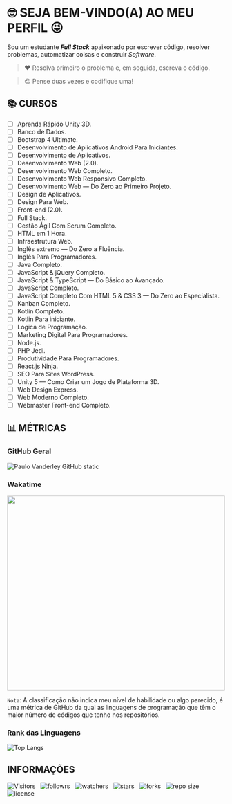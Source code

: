 <!-- TÍTULO PRINCIPAL -->

# :nerd_face: **SEJA BEM-VINDO(A) AO MEU PERFIL** :stuck_out_tongue_winking_eye:

<!-- DESCRIÇÃO -->

Sou um estudante ***Full Stack*** apaixonado por escrever código, resolver problemas, automatizar coisas e construir *Software*.

<!-- CITAÇÕES -->

> :heart: Resolva primeiro o problema e, em seguida, escreva o código.

> :wink: Pense duas vezes e codifique uma!

<!-- CONTATOS -->

<!-- CURSOS -->

## :books: **CURSOS**

<!-- * [ ] Agencia Web. -->
<!-- * [ ] Algoritmos & Logica de Programação — Do Básico ao Avançado. -->
<!-- * [ ] Android Arch. -->
<!-- * [ ] Android Express. -->
<!-- * [ ] Android Para Iniciantes. -->
<!-- * [ ] Angular 2 Desmistificado. -->
* [ ] Aprenda Rápido Unity 3D.
* [ ] Banco de Dados.
* [ ] Bootstrap 4 Ultimate.
* [ ] Desenvolvimento de Aplicativos Android Para Iniciantes.
* [ ] Desenvolvimento de Aplicativos.
* [ ] Desenvolvimento Web (2.0).
* [ ] Desenvolvimento Web Completo.
* [ ] Desenvolvimento Web Responsivo Completo.
* [ ] Desenvolvimento Web — Do Zero ao Primeiro Projeto.
* [ ] Design de Aplicativos.
* [ ] Design Para Web.
* [ ] Front-end (2.0).
* [ ] Full Stack.
* [ ] Gestão Ágil Com Scrum Completo.
* [ ] HTML em 1 Hora.
* [ ] Infraestrutura Web.
* [ ] Inglês extremo — Do Zero a Fluência.
* [ ] Inglês Para Programadores.
* [ ] Java Completo.
* [ ] JavaScript & jQuery Completo.
* [ ] JavaScript & TypeScript — Do Básico ao Avançado.
* [ ] JavaScript Completo.
* [ ] JavaScript Completo Com HTML 5 & CSS 3 — Do Zero ao Especialista.
* [ ] Kanban Completo.
* [ ] Kotlin Completo.
* [ ] Kotlin Para iniciante.
* [ ] Logica de Programação.
* [ ] Marketing Digital Para Programadores.
* [ ] Node.js.
* [ ] PHP Jedi.
* [ ] Produtividade Para Programadores.
* [ ] React.js Ninja.
* [ ] SEO Para Sites WordPress.
* [ ] Unity 5 — Como Criar um Jogo de Plataforma 3D.
* [ ] Web Design Express.
* [ ] Web Moderno Completo.
* [ ] Webmaster Front-end Completo.
<!-- * [ ] WordPress Completo. -->

<!-- PROJETOS DOS CURSOS -->
<!-- ## :open_file_folder: **PROJETOS DOS CURSOS** :mortar_board: -->

<!-- * [ ] Portal. -->

<!-- PROJETOS DOS TREINAMENTOS -->

<!-- PROJETOS PRÓPRIOS -->

<!-- LINGUAGENS DE PROGRAMAÇÃO -->

<!-- FRAMEWORKS -->

<!-- BIBLIOTECAS -->

<!-- FERRAMENTAS -->

## 📊 MÉTRICAS

<!-- ESTATÍSTICAS DO GITHUB -->

<!-- CARD DO REPOSITÓRIO -->

<!-- ### Cartão do Repositório

![Readme Card](https://github-readme-stats.vercel.app/api/pin/?username=Devsgeeknerd&repo=Devsgeeknerd&show_icons=true&title_color=fff&bg_color=DEG,3f5efb,fc466b&icon_color=000&text_color=fff&line_height=36&border_radius=18&border_color=0000ff&card_width=600&locale=pt-BR) -->

### GitHub Geral

![Paulo Vanderley GitHub static](https://github-readme-stats.vercel.app/api?username=Devsgeeknerd&count_private=true&show_icons=true&title_color=fff&bg_color=DEG,833ab4,fd1d1d,fcb045&icon_color=fff&text_color=000&include_all-commits=true&hide=prs,issues,contribs&cache_seconds=10800&line_height=30&border_color=0000ff&border_radius=18&card_width=600&locale=pt-BR)

<!-- ESTATÍSTICAS DA WAKATIME -->

### Wakatime

<p align="center">
  <img src="https://wakatime.com/share/@Devsgeeknerd/77d003db-f2b0-43ab-8038-56c1cb8ccdfd.svg" width="100%" height="450" />
</p>

<!-- NOTA -->

`Nota`: A classificação não indica meu nível de habilidade ou algo parecido, é uma métrica de GitHub da qual as linguagens de programação que têm o maior número de códigos que tenho nos repositórios.

<!-- RANK DOS ARQUIVOS -->

### Rank das Linguagens

![Top Langs](https://github-readme-stats.vercel.app/api/top-langs/?username=Devsgeeknerd&layout=default&langs_count=10&title_color=000&bg_color=c3e6h9&card_width=999&custom_title=Classificação)

<!-- INFORMAÇÕES -->

## INFORMAÇÕES

![Visitors](https://api.visitorbadge.io/api/visitors?path=Devsgeeknerd%2FDevsgeeknerd&label=Visitantes&labelColor=%23f9e64f&countColor=%23008000&style=plastic "Total de Visitas")
&nbsp;
![followrs](https://img.shields.io/github/followers/Devsgeeknerd?style=plastic&label=SEGUIDORES&labelColor=f9e64f "Total de Seguidores")
&nbsp;
![watchers](https://img.shields.io/github/watchers/Devsgeeknerd/Devsgeeknerd?style=plastic&label=OBSERVADORES&labelColor=f9e64f "Total de Observadores")
&nbsp;
![stars](https://img.shields.io/github/stars/Devsgeeknerd/Devsgeeknerd?style=plastic&label=ESTRELAS&labelColor=f9e64f "Total de Estrelas Recebidas")
&nbsp;
![forks](https://img.shields.io/github/forks/Devsgeeknerd/Devsgeeknerd?style=plastic&label=BIFURCAÇÕES&labelColor=f9e64f "Total de Bifurcações")
&nbsp;
![repo size](https://img.shields.io/github/repo-size/Devsgeeknerd/Devsgeeknerd?style=plastic&label=TAMANHO&labelColor=f9e64f "Tamanho do Repositório")
&nbsp;
![license](https://img.shields.io/github/license/Devsgeeknerd/Devsgeeknerd?style=plastic&label=LICENÇA&labelColor=f9e64f "Licença do Repositório")
